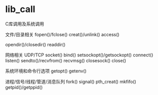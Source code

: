 <link href="../../css/style.css" rel="stylesheet" type="text/css" />

# lib_call
C库调用及系统调用

 
文件/目录相关
fopen()/fclose()
creat()/unlink()
access()
 
opendir()/closedir()
readdir()
 
网络相关 
UDP/TCP
socket()
bind()
setsockopt()/getsockopt()
connect()
listen()
sendto()/recvfrom()
recvmsg()
closesock()
close()
 
系统环境和命令行选项
getopt()
getenv()
 
进程/信号/线程/管道/消息队列
fork()
signal()
pth_creat()
mkfifo()
getpid()/getppid()

